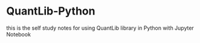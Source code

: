# QuantLib-Python
this is the self study notes for using QuantLib library in Python with Jupyter Notebook
